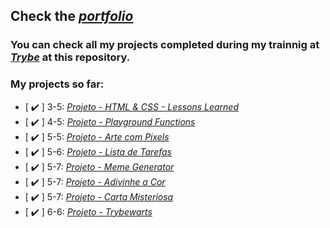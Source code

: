 ## Check the _[portfolio](https://andersonfpcorrea.github.io/)_

### You can check all my projects completed during my trainnig at _[Trybe](https://www.betrybe.com/)_ at this repository.

### My projects so far:

- [ :heavy_check_mark: ] 3-5: _[Projeto - HTML & CSS - Lessons Learned](https://andersonfpcorrea.github.io/projects/lessons-learned/)_
- [ :heavy_check_mark: ] 4-5: _[Projeto - Playground Functions](https://github.com/andersonfpcorrea/andersonfpcorrea.github.io/tree/master/projects/playground-functions)_
- [ :heavy_check_mark: ] 5-5: _[Projeto - Arte com Pixels](https://github.com/andersonfpcorrea/andersonfpcorrea.github.io/tree/master/projects/pixels-art)_
- [ :heavy_check_mark: ] 5-6: _[Projeto - Lista de Tarefas](https://github.com/andersonfpcorrea/andersonfpcorrea.github.io/tree/master/projects/todo-list)_
- [ :heavy_check_mark: ] 5-7: _[Projeto - Meme Generator](https://github.com/andersonfpcorrea/andersonfpcorrea.github.io/tree/master/projects/meme-generator)_
- [ :heavy_check_mark: ] 5-7: _[Projeto - Adivinhe a Cor](https://github.com/andersonfpcorrea/andersonfpcorrea.github.io/tree/master/projects/color-guess)_
- [ :heavy_check_mark: ] 5-7: _[Projeto - Carta Misteriosa](https://github.com/andersonfpcorrea/andersonfpcorrea.github.io/tree/master/projects/mistery-letter-project)_
- [ :heavy_check_mark: ] 6-6: _[Projeto - Trybewarts](https://github.com/andersonfpcorrea/andersonfpcorrea.github.io/tree/master/projects/trybe-projects/trybewarts)_
